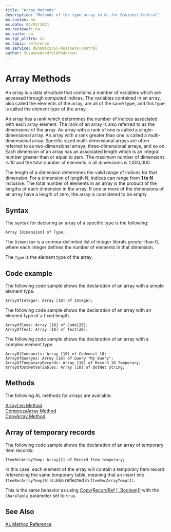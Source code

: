 ```yaml
---
title: "Array Methods"
description: "Methods of the type array in AL for Business Central"
ms.custom: na
ms.date: 04/01/2021
ms.reviewer: na
ms.suite: na
ms.tgt_pltfrm: na
ms.topic: reference
ms.service: dynamics365-business-central
author: SusanneWindfeldPedersen
---
```


# Array Methods

An array is a data structure that contains a number of variables which are accessed through computed indices. The variables contained in an array, also called the elements of the array, are all of the same type, and this type is called the element type of the array.

An array has a rank which determines the number of indices associated with each array element. The rank of an array is also referred to as the dimensions of the array. An array with a rank of one is called a single-dimensional array. An array with a rank greater than one is called a multi-dimensional array. Specific sized multi-dimensional arrays are often referred to as two-dimensional arrays, three-dimensional arrays, and so on. Each dimension of an array has an associated length which is an integral number greater than or equal to zero. The maximum number of dimensions is 10 and the total number of elements in all dimensions is 1,000,000.

The length of a dimension determines the valid range of indices for that dimension. For a dimension of length N, indices can range from **1 to N** inclusive. The total number of elements in an array is the product of the lengths of each dimension in the array. If one or more of the dimensions of an array have a length of zero, the array is considered to be empty.

## Syntax 

The syntax for declaring an array of a specific type is the following:

```AL
Array [Dimension] of Type;
```

The `Dimension` is a comma-delimited list of integer literals greater than 0, where each integer defines the number of elements in that dimension. 

The `Type` is the element type of the array.

## Code example 

The following code sample shows the declaration of an array with a simple element type.

```AL
ArrayOfInteger: Array [10] of Integer;
```

The following code sample shows the declaration of an array with an element type of a fixed length.

```AL
ArrayOfCode: Array [10] of Code[20];
ArrayOfText: Array [10] of Text[20];
```

The following code sample shows the declaration of an array with a complex element type.

```AL
ArrayOfCodeunits: Array [10] of Codeunit 10;
ArrayOfQueryes: Array [10] of Query "My Query";
ArrayOfTemporaryRecords: Array [10] of Record 10 Temporary;
ArrayOfDotNetVariables: Array [10] of DotNet String;
```

## Methods

The following AL methods for arrays are available:  

[ArrayLen Method](../methods-auto/system/system-arraylen-method.md)  
[CompressArray Method](../methods-auto/system/system-compressarray-method.md)  
[CopyArray Method](../methods-auto/system/system-copyarray-method.md)

## Array of temporary records

The following code sample shows the declaration of an array of temporary Item records:

```AL
ItemRecArrayTemp: Array[2] of Record Item temporary;
```

In this case, each element of the array will contain a temporary Item record referencing the same temporary table, meaning that an insert into `ItemRecArrayTemp[0]` is also reflected in `ItemRecArrayTemp[1]`.

This is the same behavior as using [Copy(RecordRef [, Boolean])](recordref-copy-recordref-boolean-method.md) with the `ShareTable` parameter set to `true`.

## See Also  

[AL Method Reference](../methods-auto/library.md)  
